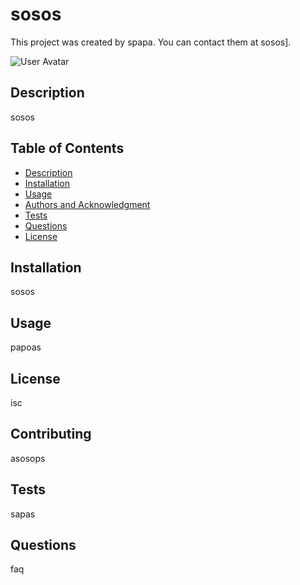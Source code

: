 # sosos

  This project was created by spapa. You can contact them at sosos].

  ![User Avatar](/images/avatar.png)
  
  ## Description
  
  sosos
  
  ## Table of Contents
  
  - [Description](#description)
  - [Installation](#installation)
  - [Usage](#usage)
  - [Authors and Acknowledgment](#authors-and-acknowledgment)
  - [Tests](#tests)
  - [Questions](#Questions)
  - [License](#license)
  
  ## Installation
  
  sosos
  
  ## Usage
  
  papoas
  
  ## License
  
  isc
  
  ## Contributing
  
  asosops
  
  ## Tests
  
  sapas
  
  ## Questions
  
  faq